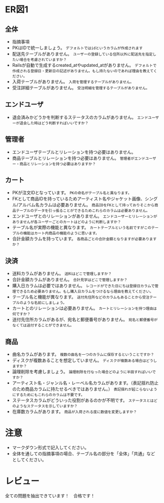 # ER図1
## 全体
- 指摘事項
- PKはIDで統一しましょう。
`デフォルトではidというカラムが作成されます`
- 配送先テーブルがありません。
`ユーザーの登録している住所以外に配送先を指定したい場合を考慮されていますか？`
- Railsが自動で生成するcreated_atやupdated_atがありません。
`デフォルトで作成される登録日・更新日の記述がありません。もし持たないのであれば理由を教えてください。`
- 入荷テーブルがありません。
`入荷を管理するテーブルがありません。`
- 受注詳細テーブルがありません。
`受注明細を管理するテーブルがありません。`

## エンドユーザ
- 退会済みかどうかを判断するステータスのカラムがありません。
`エンドユーザーが退会した時はどう判断すればいいですか？`

## 管理者
- エンドユーザテーブルとリレーションを持つ必要はありません。
- 商品テーブルとリレーションを持つ必要はありません。
`管理者がエンドユーザー・商品とリレーションを持つ必要はありますか？`

## カート
- PKが注文IDとなっています。
`PKの命名がテーブル名と異なります。`
- FKとして商品IDを持っているためアーティスト名やジャケット画像、シングル/アルバム名カラムは必要ありません。
`商品IDをFKとして持っておりそこから商品テーブルのデータを引っ張ることができるためこれらのカラムは必要ありません。`
- エンドユーザとのリレーションがありません。
`エンドユーザーとリレーションがありませんが各ユーザーごとのカートはどのように判断しますか？`
- テーブル名が実際の機能と異なります。
`カートテーブルという名前ですがこのテーブルの機能はカート内商品の機能のように思います。`
- 合計金額カラムを持っています。
`各商品ごとの合計金額となりますが必要ありますか？`

## 決済
- 送料カラムがありません。
`送料はどこで管理しますか？`
- 合計金額カラムがありません。
`合計見学はどこで管理しますか？`
- 購入日カラムは必要ではありません。
`レコードができた日にちは登録日カラムで管理できるため必要ありません。もし購入日カラムをつけるなら理由を教えてください。`
- テーブル名と機能が異なります。
`送付先住所などのカラムもあることから受注テーブルのような名前にしましょう。`
- カートとのリレーションは必要ありません。
`カートとリレーションを持つ理由は何ですか？`
- 送付先住所カラムがあるが、宛名と郵便番号がありません。
`宛名と郵便番号がなくては送付することができません。`

## 商品
- 曲名カラムがあります。
`複数の曲名を一つのカラムに保存するということですか？`
- ディスクが複数あることを想定していません。
`ディスクが複数ある場合はどうしますか？`
- 論理削除を考慮しましょう。
`論理削除を行なった場合どのように半田すればいいですか？`
- アーティスト名・ジャンル名・レーベル名カラムがあります。（表記揺れ防止のため商品カラムに持たせるべきではありません。）
`表記揺れが起こらないようにするためにもこれらのカラムは不要です。`
- ステータスカラムがどういった役割があるのかが不明です。
`ステータスとはどのようなステータスを示していますか？`
- 在庫数カラムがあります。
`商品が入荷される度に数値を変更しますか？`

# 注意
* マークダウン形式で記入してください。
* 全体を通しての指摘事項の場合、テーブル名の部分を「全体」「共通」などとしてください。


# レビュー
全ての問題を抽出できています！　合格です！

